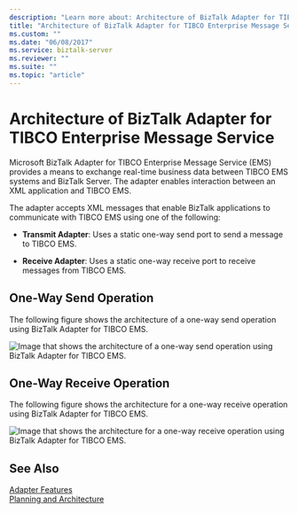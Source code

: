 ```yaml
---
description: "Learn more about: Architecture of BizTalk Adapter for TIBCO Enterprise Message Service"
title: "Architecture of BizTalk Adapter for TIBCO Enterprise Message Service"
ms.custom: ""
ms.date: "06/08/2017"
ms.service: biztalk-server
ms.reviewer: ""
ms.suite: ""
ms.topic: "article"
---
```

# Architecture of BizTalk Adapter for TIBCO Enterprise Message Service
Microsoft BizTalk Adapter for TIBCO Enterprise Message Service (EMS) provides a means to exchange real-time business data between TIBCO EMS systems and BizTalk Server. The adapter enables interaction between an XML application and TIBCO EMS.  
  
 The adapter accepts XML messages that enable BizTalk applications to communicate with TIBCO EMS using one of the following:  
  
-   **Transmit Adapter**: Uses a static one-way send port to send a message to TIBCO EMS.  
  
-   **Receive Adapter**: Uses a static one-way receive port to receive messages from TIBCO EMS.  
  
## One-Way Send Operation  
 The following figure shows the architecture of a one-way send operation using BizTalk Adapter for TIBCO EMS.  
  
 ![Image that shows the architecture of a one-way send operation using BizTalk Adapter for TIBCO EMS.](../core/media/tibcoems-architecture-send.gif "TIBCOEMS_architecture_send")  
  
## One-Way Receive Operation  
 The following figure shows the architecture for a one-way receive operation using BizTalk Adapter for TIBCO EMS.  
  
 ![Image that shows the architecture for a one-way receive operation using BizTalk Adapter for TIBCO EMS.](../core/media/tibcoems-architecture-receive.gif "TIBCOEMS_architecture_receive")  
  
## See Also  
 [Adapter Features](../core/adapter-features.md)   
 [Planning and Architecture](../core/planning-and-architecture16.md)

